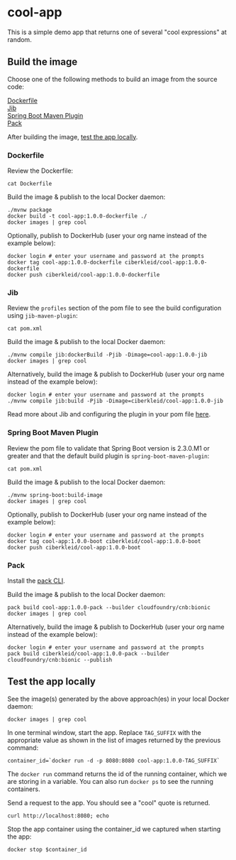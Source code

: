 # cool-app

This is a simple demo app that returns one of several "cool expressions" at random.

## Build the image

Choose one of the following methods to build an image from the source code:

[Dockerfile](README.md#dockerfile)<br>
[Jib](README.md#jib)<br>
[Spring Boot Maven Plugin](README.md#spring-boot-maven-plugin)<br>
[Pack](README.md#pack)

After building the image, [test the app locally](README.md#test-the-app-locally).

### Dockerfile

Review the Dockerfile:
```
cat Dockerfile
```

Build the image & publish to the local Docker daemon:
```
./mvnw package
docker build -t cool-app:1.0.0-dockerfile ./
docker images | grep cool
```

Optionally, publish to DockerHub (user your org name instead of the example below):
```
docker login # enter your username and password at the prompts
docker tag cool-app:1.0.0-dockerfile ciberkleid/cool-app:1.0.0-dockerfile
docker push ciberkleid/cool-app:1.0.0-dockerfile
```

### Jib

Review the `profiles` section of the pom file to see the build configuration using `jib-maven-plugin`:
```
cat pom.xml
```

Build the image & publish to the local Docker daemon:
```
./mvnw compile jib:dockerBuild -Pjib -Dimage=cool-app:1.0.0-jib
docker images | grep cool
```

Alternatively, build the image & publish to DockerHub (user your org name instead of the example below):
```
docker login # enter your username and password at the prompts
./mvnw compile jib:build -Pjib -Dimage=ciberkleid/cool-app:1.0.0-jib
```

Read more about Jib and configuring the plugin in your pom file [here](https://github.com/GoogleContainerTools/jib/tree/master/jib-maven-plugin#quickstart).

### Spring Boot Maven Plugin

Review the pom file to validate that Spring Boot version is 2.3.0.M1 or greater and that the default build plugin is `spring-boot-maven-plugin`:
```
cat pom.xml
```

Build the image & publish to the local Docker daemon:
```
./mvnw spring-boot:build-image
docker images | grep cool
```

Optionally, publish to DockerHub (user your org name instead of the example below):
```
docker login # enter your username and password at the prompts
docker tag cool-app:1.0.0-boot ciberkleid/cool-app:1.0.0-boot
docker push ciberkleid/cool-app:1.0.0-boot
```

### Pack

Install the [pack CLI](https://buildpacks.io/docs/install-pack/).
 
Build the image & publish to the local Docker daemon:
```
pack build cool-app:1.0.0-pack --builder cloudfoundry/cnb:bionic
docker images | grep cool
```

Alternatively, build the image & publish to DockerHub (user your org name instead of the example below):
```
docker login # enter your username and password at the prompts
pack build ciberkleid/cool-app:1.0.0-pack --builder cloudfoundry/cnb:bionic --publish
```

## Test the app locally

See the image(s) generated by the above approach(es) in your local Docker daemon:
```
docker images | grep cool
```

In one terminal window, start the app. Replace `TAG_SUFFIX` with the appropriate value as shown in the list of images returned by the previous command:
```
container_id=`docker run -d -p 8080:8080 cool-app:1.0.0-TAG_SUFFIX`
```
The `docker run` command returns the id of the running container, which we are storing in a variable. You can also run `docker ps` to see the running containers.

Send a request to the app. You should see a "cool" quote is returned.
```
curl http://localhost:8080; echo
```

Stop the app container using the container_id we captured when starting the app:
```
docker stop $container_id
```